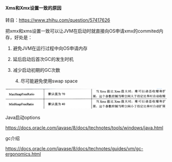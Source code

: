 #### Xms和Xmx设置一致的原因

转自：https://www.zhihu.com/question/57417626

把xmx和xms设置一致可以让JVM在启动时就直接向OS申请xmx的commited内存，好处是：

1. 避免JVM在运行过程中向OS申请内存

2. 延后启动后首次GC的发生时机

3. 减少启动初期的GC次数

   4. 尽可能避免使用swap space

![image-20200416112837237](../all_images/image-20200416112837237.png)



Java启动options

https://docs.oracle.com/javase/8/docs/technotes/tools/windows/java.html

gc介绍

https://docs.oracle.com/javase/8/docs/technotes/guides/vm/gc-ergonomics.html

